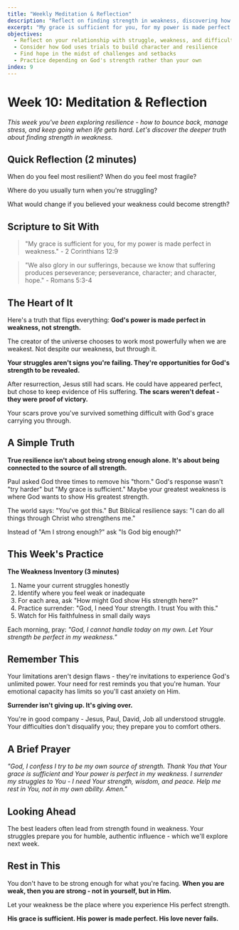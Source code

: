 ```yaml
---
title: "Weekly Meditation & Reflection"
description: "Reflect on finding strength in weakness, discovering how God's power is made perfect when we embrace our limitations and struggles"
excerpt: "My grace is sufficient for you, for my power is made perfect in weakness. True resilience isn't about being strong enough—it's about being weak enough to need God."
objectives:
  - Reflect on your relationship with struggle, weakness, and difficulty
  - Consider how God uses trials to build character and resilience
  - Find hope in the midst of challenges and setbacks
  - Practice depending on God's strength rather than your own
index: 9
---
```


# Week 10: Meditation & Reflection

_This week you've been exploring resilience - how to bounce back, manage stress,
and keep going when life gets hard. Let's discover the deeper truth about
finding strength in weakness._

## Quick Reflection (2 minutes)

When do you feel most resilient? When do you feel most fragile?

Where do you usually turn when you're struggling?

What would change if you believed your weakness could become strength?

## Scripture to Sit With

> "My grace is sufficient for you, for my power is made perfect in weakness." -
> 2 Corinthians 12:9

> "We also glory in our sufferings, because we know that suffering produces
> perseverance; perseverance, character; and character, hope." - Romans 5:3-4

## The Heart of It

Here's a truth that flips everything: **God's power is made perfect in weakness,
not strength.**

The creator of the universe chooses to work most powerfully when we are weakest.
Not despite our weakness, but through it.

**Your struggles aren't signs you're failing. They're opportunities for God's
strength to be revealed.**

After resurrection, Jesus still had scars. He could have appeared perfect, but
chose to keep evidence of His suffering. **The scars weren't defeat - they were
proof of victory.**

Your scars prove you've survived something difficult with God's grace carrying
you through.

## A Simple Truth

**True resilience isn't about being strong enough alone. It's about being
connected to the source of all strength.**

Paul asked God three times to remove his "thorn." God's response wasn't "try
harder" but "My grace is sufficient." Maybe your greatest weakness is where God
wants to show His greatest strength.

The world says: "You've got this." But Biblical resilience says: "I can do all
things through Christ who strengthens me."

Instead of "Am I strong enough?" ask "Is God big enough?"

## This Week's Practice

**The Weakness Inventory (3 minutes)**

1. Name your current struggles honestly
2. Identify where you feel weak or inadequate
3. For each area, ask "How might God show His strength here?"
4. Practice surrender: "God, I need Your strength. I trust You with this."
5. Watch for His faithfulness in small daily ways

Each morning, pray: _"God, I cannot handle today on my own. Let Your strength be
perfect in my weakness."_

## Remember This

Your limitations aren't design flaws - they're invitations to experience God's
unlimited power. Your need for rest reminds you that you're human. Your
emotional capacity has limits so you'll cast anxiety on Him.

**Surrender isn't giving up. It's giving over.**

You're in good company - Jesus, Paul, David, Job all understood struggle. Your
difficulties don't disqualify you; they prepare you to comfort others.

## A Brief Prayer

_"God, I confess I try to be my own source of strength. Thank You that Your
grace is sufficient and Your power is perfect in my weakness. I surrender my
struggles to You - I need Your strength, wisdom, and peace. Help me rest in You,
not in my own ability. Amen."_

## Looking Ahead

The best leaders often lead from strength found in weakness. Your struggles
prepare you for humble, authentic influence - which we'll explore next week.

## Rest in This

You don't have to be strong enough for what you're facing. **When you are weak,
then you are strong - not in yourself, but in Him.**

Let your weakness be the place where you experience His perfect strength.

**His grace is sufficient. His power is made perfect. His love never fails.**
